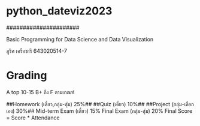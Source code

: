 # python_dateviz2023 #
######################

Basic Programming for Data Science and Data Visualization

ภูริศ เครือชารี
643020514-7

# Grading
A top 10-15 B+ ถึง F ตามเกณฑ์


##Homework (เดี่ยว,กลุ่ม-สุ่ม) 25%##
##Quiz (เดี่ยว) 10%##
##Project (กลุ่ม-เลือกเอง) 30%##
Mid-term Exam (เดี่ยว) 15%
Final Exam (กลุ่ม-สุ่ม) 20%
Final Score = Score * Attendance

